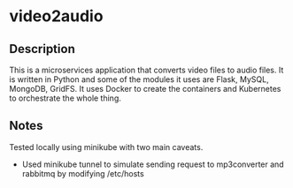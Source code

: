 # video2audio

## Description
This is a microservices application that converts video files to audio files. It is written in Python and some of the modules it uses are Flask, MySQL, MongoDB, GridFS.
It uses Docker to create the containers and Kubernetes to orchestrate the whole thing.

## Notes
Tested locally using minikube with two main caveats.
* Used minikube tunnel to simulate sending request to mp3converter and rabbitmq by modifying /etc/hosts


